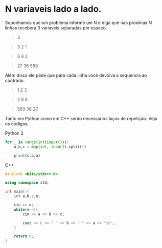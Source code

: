 # N variaveis lado a lado.

Suponhamos que um problema informe um N e diga que nas proximas N linhas recebera 3 variaveis separadas por espaço.

> 3

> 3 2 1

> 6 8 2

> 27 36 589

Além disso ele pede que para cada linha você devolva a sequencia ao contrário.

> 1 2 3

> 2 8 6

> 589 36 27

Tanto em Python como em C++ serão necessários laços de repetição.
Veja os codigos.

Python 3
```python
for _ in range(int(input())):
    a,b,c = map(int, input().split())

    print(c,b,a)
```

C++
```cpp
#include <bits/stdc++.h>

using namespace std;

int main(){
    int a,b,c,n;

    cin >> n;
    while(n--){
        cin >> a >> b >> c;

        cout << c << " " << b << " " << a << "\n";
    }

    return 0;
}
```